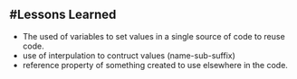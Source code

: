#Lessons Learned
---
- The used of variables to set values in a single source of code to reuse code.
- use of interpulation to contruct values (name-sub-suffix)
- reference property of something created to use elsewhere in the code.